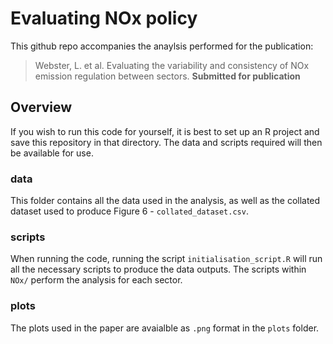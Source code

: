 # Evaluating NOx policy
 
This github repo accompanies the anaylsis performed for the publication: 
> Webster, L. et al. Evaluating the variability and consistency of NOx emission regulation between sectors. **Submitted for publication** 


## Overview 

If you wish to run this code for yourself, it is best to set up an R project and save this repository in that directory. The data and scripts required will then be available for use. 

### data

This folder contains all the data used in the analysis, as well as the collated dataset used to produce Figure 6 - `collated_dataset.csv`.

### scripts 

When running the code, running the script `initialisation_script.R` will run all the necessary scripts to produce the data outputs. The scripts within `NOx/` perform the analysis for each sector. 


### plots

The plots used in the paper are avaialble as `.png` format in the `plots` folder. 



